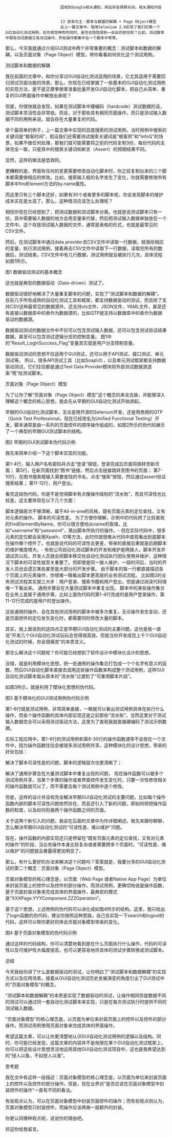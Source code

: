 
                            
                            因收到Google相关通知，网站将会择期关闭。相关通知内容
                            
                            
                            13 效率为王：脚本与数据的解耦 + Page Object模型
                            在上一篇文章中，我用Selenium 2.0实现了我们的第一个GUI自动化测试用例，在你感觉神奇的同时，是否也隐隐感到一丝丝的担忧呢？比如，测试脚本中既有测试数据又有测试操作，所有操作都集中在一个脚本中等等。

那么，今天我就通过介绍GUI测试中两个非常重要的概念：测试脚本和数据的解耦，以及页面对象（Page Object）模型，带你看看如何优化这个测试用例。

测试脚本和数据的解耦

我在前面的文章中，和你分享过GUI自动化测试适用的场景，它尤其适用于需要回归测试页面功能的场景。那么，你现在已经掌握了一些基本的GUI自动化测试用例的实现方法，是不是正摩拳擦掌准备批量开发GUI自动化脚本，把自己从简单、重复的GUI界面操作中解放出来呢？

但是，你很快就会发现，如果在测试脚本中硬编码（hardcode）测试数据的话，测试脚本灵活性会非常低。而且，对于那些具有相同页面操作，而只是测试输入数据不同的用例来说，就会存在大量重复的代码。

举个最简单的例子，上一篇文章中实现的百度搜索的测试用例，当时用例中搜索的关键词是“极客时间”，假设我们还需要测试搜索关键词是“极客邦”和“InfoQ”的场景，如果不做任何处理，那我们就可能需要将之前的代码复制3份，每份代码的主体完全一致，只是其中的搜索关键词和断言（Assert）的预期结果不同。

显然，这样的做法是低效的。

更糟糕的是，界面有任何的变更需要修改自动化脚本时，你之前复制出来的三个脚本都需要做相应的修改。比如，搜索输入框的名字发生了变化，你就需要修改所有脚本中findElement方法的by.name属性。

而这里只有三个脚本还好，如果有30个或者更多的脚本呢，你会发现脚本的维护成本实在是太高了。那么，这种情况应该怎么处理呢？

相信你现在已经想到了，把测试数据和测试脚本分离。也就是说测试脚本只有一份，其中需要输入数据的地方会用变量来代替，然后把测试输入数据单独放在一个文件中。这个存放测试输入数据的文件，通常是表格的形式，也就是最常见的CSV文件。

然后，在测试脚本中通过data provider去CSV文件中读取一行数据，赋值给相应的变量，执行测试用例。接着再去CSV文件中读取下一行数据，读取完所有的数据后，测试结束。CSV文件中有几行数据，测试用例就会被执行几次。具体流程如图1所示。



图1 数据驱动测试的基本概念

这也就是典型的数据驱动（Data-driven）测试了。


数据驱动很好地解决了大量重复脚本的问题，实现了“测试脚本和数据的解耦”。 目前几乎所有成熟的自动化测试工具和框架，都支持数据驱动的测试，而且除了支持CSV这种最常见的数据源外，还支持xls文件、JSON文件，YAML文件，甚至还有直接以数据库中的表作为数据源的，比如QTP就支持以数据库中的表作为数据驱动的数据源。

数据驱动测试的数据文件中不仅可以包含测试输入数据，还可以包含测试验证结果数据，甚至可以包含测试逻辑分支的控制变量。 图1中的“Result_LoginSuccess_Flag”变量其实就是用户分支控制变量。

数据驱动测试的思想不仅适用于GUI测试，还可以用于API测试、接口测试、单元测试等。 所以，很多API测试工具（比如SoapUI），以及单元测试框架都支持数据驱动测试，它们往往都是通过Test Data Provider模块将外部测试数据源逐条“喂”给测试脚本。


页面对象（Page Object）模型

为了让你了解“页面对象（Page Object）模型”这个概念的来龙去脉，并能够深入理解这个概念的核心思想，我会先从早期的GUI自动化测试开始讲起。

早期的GUI自动化测试脚本，无论是用开源的Selenium开发，还是用商用的QTP（Quick Test Professional，现在已经改名为Unified Functional Testing）开发，脚本通常是由一系列的页面控件的顺序操作组成的，如图2所示的伪代码展示了一个典型的早期GUI测试脚本的结构。



图2 早期的GUI测试脚本伪代码示例

我先来简单介绍一下这个脚本实现的功能。


第1-4行，输入用户名和密码并点击“登录”按钮，登录完成后页面将跳转至新页面；
第5行，在新页面找到“图书”链接，然后点击链接跳转至图书的页面；
第7-10行，在图书搜索框输入需要查找的书名，点击“搜索”按钮，然后通过assert验证搜索结果；
第11-12行，用户登出。


看完这段伪代码，你是不是觉得脚本有点像操作级别的“流水账”，而且可读性也比较差，这主要体现在以下几个方面：


脚本逻辑层次不够清晰，属于All-in-one的风格，既有页面元素的定位查找，又有对元素的操作。
脚本的可读性差。 为了方便你理解，示例中的代码用了比较直观的findElementByName，你可以很方便地从name的取值，比如“username”和“password”，猜出脚本所执行的操作。-
但在实际代码中，很多元素的定位都会采用Xpath、ID等方法，此时你就很难从代码中直观看出到底脚本在操作哪个控件了。也就是说代码的可读性会更差，带来的直接后果就是后期脚本的维护难度增大。-
有些公司自动化测试脚本的开发和维护是两拨人，脚本开发并调试完以后，开发人员就会把脚本移交给自动化测试执行团队使用并维护，这种情况下脚本的可读性就至关重要了。但即使是同一拨人维护，一段时间后，当时的开发人员也会遗忘某些甚至是大部分的开发步骤。
由于脚本的每一行都直接描述各个页面上的元素操作，你很难一眼看出脚本更高层的业务测试流程。 比如图2的业务测试流程其实就三大步：用户登录、搜索书籍和用户登出，但是通过阅读代码很难一下看出来。
通用步骤会在大量测试脚本中重复出现。 脚本中的某些操作集合在业务上是属于通用步骤，比如上面伪代码的第1-4行完成的是用户登录操作，第11-12行完成的是用户的登出操作。


这些通用的操作，会在其他测试用例的脚本中被多次重复。无论操作发生变动，还是页面控件的定位发生变化时，都需要同时修改大量的脚本。

其实，我上面说到的这四点正是早期GUI自动化测试的主要问题，这也是我一直说“开发几个GUI自动化测试玩玩会觉得很高效，但是当你开发成百上千个GUI自动化测试的时候，你会很痛苦”的本质含义。

那怎么解决这个问题呢？你可能已经想到了软件设计中模块化设计的思想。

没错，就是利用模块化思想，把一些通用的操作集合打包成一个个名字有意义的函数，然后GUI自动化脚本直接去调用这些操作函数来构成整个测试用例，这样GUI自动化测试脚本就从原本的“流水账”过渡到了“可重用脚本片段”。

如图3所示，就是利用了模块化思想的伪代码。



图3 基于模块化的GUI测试用例伪代码示例

第1-6行就是测试用例，非常简单直接，一眼就可以看出测试用例具体在执行什么操作，而各个操作函数的具体内部实现还是之前那些“流水账”。当然这里对于测试输入数据完全可以采用测试驱动方法，这里为了直观我就直接硬编码了测试示例数据。

实际工程应用中，第1-6行的测试用例和第8-30行的操作函数通常不会放在一个文件中，因为操作函数往往会被很多测试用例共享。这种模块化的设计思想，带来的好处包括：


解决了脚本可读性差的问题，脚本的逻辑层次也更清晰了；

解决了通用步骤会在大量测试脚本中重复出现的问题， 现在操作函数可以被多个测试用例共享，当某个步骤的操作或者界面控件发生变化时，只要一次性修改相关的操作函数就可以了，而不需要去每个测试用例中逐个修改。


但是，这样的设计并没有完全解决早期GUI自动化测试的主要问题，比如每个操作函数内部的脚本可读性问题依然存在，而且还引入了新的问题，即如何把控操作函数的粒度，以及如何衔接两个操作函数之间的页面。

关于这两个新引入的问题，我会在后面的文章中为你详细阐述。我先来跟你聊聊，怎么解决早期GUI自动化测试的“可读性差、难以维护”问题。

现在，操作函数的内部实现还只是停留在“既有页面元素的定位查找，又有对元素的操作”的阶段，当业务操作本身比较复杂或者需要跨多个页面时，“可读性差、难以维护”的问题就会暴露得更加明显了。

那么，有什么更好的办法来解决这个问题吗？答案就是，我要分享的GUI自动化测试的第二个概念：页面对象（Page Object）模型。

页面对象模型的核心理念是，以页面（Web Page 或者Native App Page）为单位来封装页面上的控件以及控件的部分操作。而测试用例，更确切地说是操作函数，基于页面封装对象来完成具体的界面操作，最典型的模式是“XXXPage.YYYComponent.ZZZOperation”。

基于这个思想，上述用例的伪代码可以进化成如图4所示的结构。这里，我只给出了login函数的伪代码，建议你按照这种思路，自己去实现一下search和logout的代码，这样可以帮你更好的体会页面对象模型带来的变化。



图4 基于页面对象模型的伪代码示例

通过这样的代码结构，你可以清楚地看到是在什么页面执行什么操作，代码的可读性以及可维护性大幅度提高，也可以更容易地将具体的测试步骤转换成测试脚本。

总结

今天我给你讲了什么是数据驱动的测试，让你明白了“测试脚本和数据解耦”的实现方式以及应用场景。接着从GUI自动化测试历史发展演变的角度引出了GUI测试中的“页面对象模型”的概念。

“测试脚本和数据解耦”的本质是实现了数据驱动的测试，让操作相同但是数据不同的测试可以通过同一套自动化测试脚本来实现，只是在每次测试执行时提供不同的测试输入数据。

“页面对象模型”的核心理念是，以页面为单位来封装页面上的控件以及控件的部分操作。而测试用例使用页面对象来完成具体的界面操作。

希望这篇文章，可以让你更清楚地认识GUI自动化测试用例的逻辑以及结构。同时，你可能已经发现，这篇文章的内容并不是局限在某个GUI自动化测试框架上，你可以把这些设计思想灵活地运用其他GUI自动化测试项目中，这也是我希望达到的“授人以鱼，不如授人以渔”。

思考题

我在文中有这样一段描述：页面对象模型的核心理念是，以页面为单位来封装页面上的控件以及控件的部分操作。但是，现在业界对“是否应该在页面对象模型中封装控件的操作”一直有不同的看法。

有些观点认为，可以在页面对象模型中封装页面控件的操作；而有些观点则认为，页面对象模型只封装控件，而操作应该再做一层额外的封装。

你更认同哪种观点呢，说说你的理由吧。

欢迎你给我留言。

                        
                        
                            